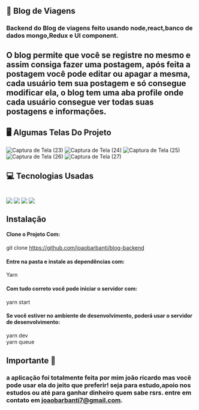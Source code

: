 ##  📱 Blog de Viagens 

### Backend do Blog de viagens feito usando node,react,banco de dados mongo,Redux e UI component. 
## O blog permite que você se registre no mesmo e assim consiga fazer uma postagem, após feita a postagem você pode editar ou apagar a mesma, cada usuário tem sua postagem e só consegue modificar ela, o blog tem uma aba profile onde cada usuário consegue ver todas suas postagens e informações.

## 🖥️ Algumas Telas Do Projeto
![Captura de Tela (23)](https://user-images.githubusercontent.com/92438875/209226649-0eb75c01-75ac-4bb6-9e02-cdaf01bdd3f9.png)
![Captura de Tela (24)](https://user-images.githubusercontent.com/92438875/209226655-ab7b5e23-1089-492b-b0ab-9059050106a0.png)
![Captura de Tela (25)](https://user-images.githubusercontent.com/92438875/209226661-68b84538-bb92-4f6e-b791-51b660cb24df.png)
![Captura de Tela (26)](https://user-images.githubusercontent.com/92438875/209226673-6b9f28a8-dcd1-48cb-a90b-feea7ec46ec6.png)
![Captura de Tela (27)](https://user-images.githubusercontent.com/92438875/209226687-5bdfbe52-b766-4680-8bb2-ec4693353df1.png)



## 💻 Tecnologias Usadas
<div style="display: inline_block"><br/>
<img align="center" src="https://img.shields.io/badge/JavaScript-323330?style=for-the-badge&logo=javascript&logoColor=F7DF1E">
<img align="center" src="https://img.shields.io/badge/Node.js-43853D?style=for-the-badge&logo=node.js&logoColor=white">
<img align="center" src="https://img.shields.io/badge/React-20232A?style=for-the-badge&logo=react&logoColor=61DAFB">
<img align="center" src="https://img.shields.io/badge/MongoDB-4EA94B?style=for-the-badge&logo=mongodb&logoColor=white">




## Instalação 

#### Clone o Projeto Com: </br>

git clone https://github.com/joaobarbanti/blog-backend
#### Entre na pasta e instale as dependências com: 
 Yarn
#### Com tudo correto você pode iniciar o servidor com:
yarn start
#### Se você estiver no ambiente de desenvolvimento, poderá usar o servidor de desenvolvimento:
yarn dev</br>
yarn queue
## Importante 💛

### a aplicação foi totalmente feita por mim joão ricardo mas você pode usar ela do jeito que preferir! seja para estudo,apoio nos estudos ou até para ganhar dinheiro quem sabe rsrs. entre em contato em joaobarbanti7@gmail.com.
</div>
